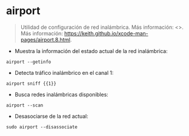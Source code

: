 # airport

> Utilidad de configuración de red inalámbrica.
> Más información: <>.
> Más información: <https://keith.github.io/xcode-man-pages/airport.8.html>.

- Muestra la información del estado actual de la red inalámbrica:

`airport --getinfo`

- Detecta tráfico inalámbrico en el canal 1:

`airport sniff {{1}}`

- Busca redes inalámbricas disponibles:

`airport --scan`

- Desasociarse de la red actual:

`sudo airport --disassociate`
